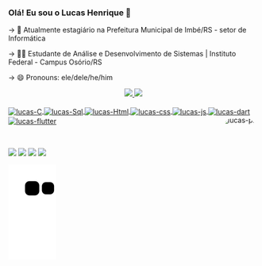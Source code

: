### Olá! Eu sou o Lucas Henrique 👋

<!--
**apoll018/apoll018** is a ✨ _special_ ✨ repository because its `README.md` (this file) appears on your GitHub profile.

Here are some ideas to get you started:
-->

-> 💼 Atualmente estagiário na Prefeitura Municipal de Imbé/RS - setor de Informática

-> 👨‍💻  Estudante de Análise e Desenvolvimento de Sistemas | Instituto Federal - Campus Osório/RS

-> 😄 Pronouns: ele/dele/he/him

<!DOCTYPE html>
<head>
	<meta charset="utf-8">
	<meta name="viewport" content="width=device-width, initial-scale=1">
	<link rel="stylesheet" href="https://github.com/apoll018/icons/blob/main/icons.css">
</head>
<body>

<div align="center">
  <a href="https://github.com/apoll018">
  <img height="180em" src="https://github-readme-stats.vercel.app/api?username=apoll018&show_icons=true&theme=dark&include_all_commits=true&count_private=true"/>
  <img height="180em" src="https://github-readme-stats.vercel.app/api/top-langs/?username=apoll018&layout=compact&langs_count=7&theme=dark"/>
</div>
  <br>
<div style="display: inline_block" class="icons">
  <img align="center" alt="lucas-C" height="30" width="40" src="https://cdn.jsdelivr.net/gh/devicons/devicon/icons/c/c-original.svg">
  <img align="center" alt="lucas-Sql" height="30" width="40" src="https://cdn.jsdelivr.net/gh/devicons/devicon/icons/mysql/mysql-original.svg">
  <img align="center" alt="lucas-Html" height="30" width="40" src="https://cdn.jsdelivr.net/gh/devicons/devicon/icons/html5/html5-plain.svg">
  <img align="center" alt="lucas-css" height="30" width="40" src="https://cdn.jsdelivr.net/gh/devicons/devicon/icons/css3/css3-plain.svg">
  <img align="center" alt="lucas-js" height="30" width="40" src="https://cdn.jsdelivr.net/gh/devicons/devicon/icons/javascript/javascript-plain.svg">
  <img align="center" alt="lucas-dart" height="30" width="40" src="https://cdn.jsdelivr.net/gh/devicons/devicon/icons/dart/dart-original.svg">
  <img align="center" alt="lucas-flutter" height="30" width="40" src="https://cdn.jsdelivr.net/gh/devicons/devicon/icons/flutter/flutter-original.svg"> 
  <img align="right" alt="lucas-pic" height="150" style="border-radius:50px;" src="https://img.cartoongoodies.com/wp-content/uploads/2019/11/Steven-Universe-waving.gif">
</div>
  <h2 dir="auto"></h2>
  <br>
 <div>
   <a href="mailto:lucastecmedeiros@gmail.com" target="_blank"><img src="https://img.shields.io/badge/Gmail-D14836?style=for-the-badge&logo=gmail&logoColor=white" target="_blank"></a> 
 <a href="https://www.linkedin.com/in/lucas-henrique-da-silva-medeiros-%F0%9F%8F%B3%EF%B8%8F%E2%80%8D%F0%9F%8C%88%E2%9D%A4%EF%B8%8F-792728233/" target="_blank"><img src="https://img.shields.io/badge/LinkedIn-0077B5?style=for-the-badge&logo=linkedin&logoColor=white" target="_blank"></a>  
 <a href="https://www.instagram.com/lucashsmedeiros/" target="_blank"><img src="https://img.shields.io/badge/Instagram-E4405F?style=for-the-badge&logo=instagram&logoColor=white" target="_blank"></a>
  <a href="https://www.facebook.com/profile.php?id=100022168234036" target="_blank"><img src="https://img.shields.io/badge/Instagram-E4405F?style=for-the-badge&logo=instagram&logoColor=white" target="_blank"></a> 
   
   ![Snake animation](https://github.com/apoll018/apoll018/blob/output/github-contribution-grid-snake.svg)
 </div>

  </body>
 
  </html>
  
